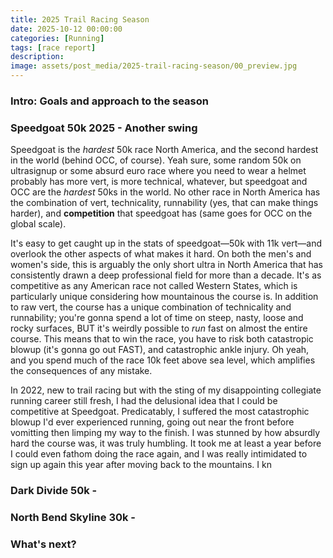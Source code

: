 ```yaml
---
title: 2025 Trail Racing Season
date: 2025-10-12 00:00:00
categories: [Running]
tags: [race report]
description: 
image: assets/post_media/2025-trail-racing-season/00_preview.jpg
---
```


### Intro: Goals and approach to the season

### Speedgoat 50k 2025 - Another swing 

Speedgoat is the *hardest* 50k race North America, and the second hardest in the world (behind OCC, of course). Yeah sure, some random 50k on ultrasignup or some absurd euro race where you need to wear a helmet probably has more vert, is more technical, whatever, but speedgoat and OCC are the *hardest* 50ks in the world. No other race in North America has the combination of vert, technicality, runnability (yes, that can make things harder), and **competition** that speedgoat has (same goes for OCC on the global scale). 

It's easy to get caught up in the stats of speedgoat—50k with 11k vert—and overlook the other aspects of what makes it hard. On both the men's and women's side, this is arguably the only short ultra in North America that has consistently drawn a deep professional field for more than a decade. It's as competitive as any American race not called Western States, which is particularly unique considering how mountainous the course is. In addition to raw vert, the course has a unique combination of technicality and runnability; you're gonna spend a lot of time on steep, nasty, loose and rocky surfaces, BUT it's weirdly possible to *run* fast on almost the entire course. This means that to win the race, you have to risk both catastropic blowup (it's gonna go out FAST), and catastrophic ankle injury. Oh yeah, and you spend much of the race 10k feet above sea level, which amplifies the consequences of any mistake. 

In 2022, new to trail racing but with the sting of my disappointing collegiate running career still fresh, I had the delusional idea that I could be competitive at Speedgoat. Predicatably, I suffered the most catastrophic blowup I'd ever experienced running, going out near the front before vomitting then limping my way to the finish. I was stunned by how absurdly hard the course was, it was truly humbling. It took me at least a year before I could even fathom doing the race again, and I was really intimidated to sign up again this year after moving back to the mountains. I kn

### Dark Divide 50k - 

### North Bend Skyline 30k - 

### What's next?

